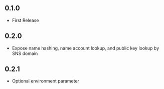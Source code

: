 ## 0.1.0
- First Release
## 0.2.0
- Expose name hashing, name account lookup, and public key lookup by SNS domain
## 0.2.1
- Optional environment parameter